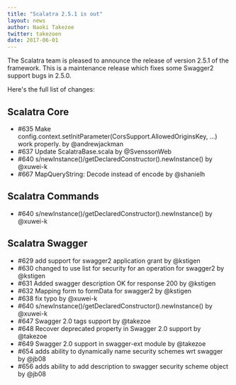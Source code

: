 ```yaml
---
title: "Scalatra 2.5.1 is out"
layout: news
author: Naoki Takezoe
twitter: takezoen
date: 2017-06-01
---
```


The Scalatra team is pleased to announce the release of version 2.5.1 of the framework. This is a maintenance release which fixes some Swagger2 support bugs in 2.5.0.

<!--more-->

Here's the full list of changes:

## Scalatra Core

* #635 Make config.context.setInitParameter(CorsSupport.AllowedOriginsKey, ...) work properly. by @andrewjackman
* #637 Update ScalatraBase.scala by @SvenssonWeb
* #640 s/newInstance()/getDeclaredConstructor().newInstance() by @xuwei-k
* #667 MapQueryString: Decode instead of encode by @shanielh

## Scalatra Commands

* #640 s/newInstance()/getDeclaredConstructor().newInstance() by @xuwei-k

## Scalatra Swagger

* #629 add support for swagger2 application grant by @kstigen
* #630 changed to use list for security for an operation for swagger2 by @kstigen
* #631 Added swagger description OK for response 200 by @kstigen
* #632 Mapping form to formData for swagger2 by @kstigen
* #638 fix typo by @xuwei-k
* #640 s/newInstance()/getDeclaredConstructor().newInstance() by @xuwei-k
* #647 Swagger 2.0 tags support by @takezoe
* #648 Recover deprecated property in Swagger 2.0 support by @takezoe
* #649 Swagger 2.0 support in swagger-ext module by @takezoe
* #654 adds ability to dynamically name security schemes wrt swagger by @jb08
* #656 adds ability to add description to swagger security scheme object by @jb08
